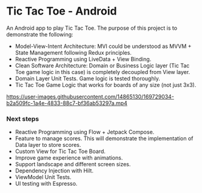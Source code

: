# Tic Tac Toe - Android

An Android app to play Tic Tac Toe. The purpose of this project is to demonstrate the following:
- Model-View-Intent Architecture: MVI could be understood as MVVM + State Management following Redux principles.
- Reactive Programming using LiveData + View Binding.
- Clean Software Architecture: Domain or Business Logic layer (Tic Tac Toe game logic in this case) is completely decoupled from View layer.
- Domain Layer Unit Tests. Game logic is tested thoroughly.
- Tic Tac Toe Game Logic that works for boards of any size (not just 3x3).



https://user-images.githubusercontent.com/14865130/169729034-b2a509fc-1a4e-4833-88c7-bf36ab53297a.mp4



### Next steps
- Reactive Programming using Flow + Jetpack Compose.
- Feature to manage scores. This will demonstrate the implementation of Data layer to store scores.
- Custom View for Tic Tac Toe Board.
- Improve game experience with animations.
- Support landscape and different screen sizes.
- Dependency Injection with Hilt.
- ViewModel Unit Tests.
- UI testing with Espresso.
